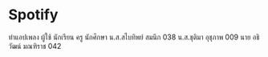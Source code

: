 # Spotify
ทำแอปเพลง  ผู้ใช้ นักเรียน ครู นักศึกษา
น.ส.สไบทิพย์ สมนึก 038
น.ส.ชุติมา อุชุภาพ 009
นาย อธิวัฒน์ มณฑิราช 042
